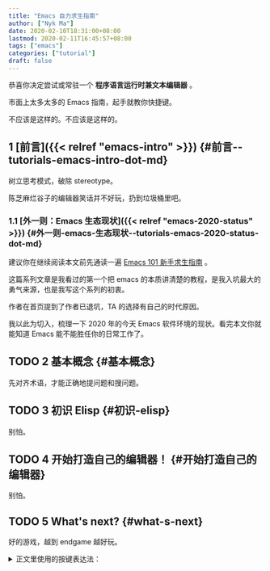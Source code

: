 ```yaml
---
title: "Emacs 自力求生指南"
author: ["Nyk Ma"]
date: 2020-02-10T18:31:00+08:00
lastmod: 2020-02-11T16:45:57+08:00
tags: ["emacs"]
categories: ["tutorial"]
draft: false
---
```


恭喜你决定尝试或常驻一个 **程序语言运行时兼文本编辑器** 。

市面上太多太多的 Emacs 指南，起手就教你快捷键。

不应该是这样的。不应该是这样的。


## <span class="section-num">1</span> [前言]({{< relref "emacs-intro" >}}) {#前言--tutorials-emacs-intro-dot-md}

树立思考模式，破除 stereotype。

陈芝麻烂谷子的编辑器笑话并不好玩，扔到垃圾桶里吧。


### <span class="section-num">1.1</span> [外一则：Emacs 生态现状]({{< relref "emacs-2020-status" >}}) {#外一则-emacs-生态现状--tutorials-emacs-2020-status-dot-md}

建议你在继续阅读本文前先通读一遍 [Emacs 101 新手求生指南](https://github.com/emacs-tw/emacs-101-beginner-survival-guide) 。

这篇系列文章是我看过的第一个把 emacs 的本质讲清楚的教程，是我入坑最大的勇气来源，也是我写这个系列的初衷。

作者在首页提到了作者已退坑，TA 的选择有自己的时代原因。

我以此为切入，梳理一下 2020 年的今天 Emacs 软件环境的现状。看完本文你就能知道 Emacs 能不能胜任你的日常工作了。


## <span class="org-todo todo TODO">TODO</span> <span class="section-num">2</span> 基本概念 {#基本概念}

先对齐术语，才能正确地提问题和搜问题。


## <span class="org-todo todo TODO">TODO</span> <span class="section-num">3</span> 初识 Elisp {#初识-elisp}

别怕。


## <span class="org-todo todo TODO">TODO</span> <span class="section-num">4</span> 开始打造自己的编辑器！ {#开始打造自己的编辑器}

别怕。


## <span class="org-todo todo TODO">TODO</span> <span class="section-num">5</span> What's next? {#what-s-next}

好的游戏，越到 endgame 越好玩。

<details>
<summary>
正文里使用的按键表达法：
</summary>
<p class="details">

`C-g`
: `Ctrl + g`

`C-x C-s`
: 按下 Ctrl，按 x，按 s，松开 Ctrl

`C-c C-e l o`
: 按下 Ctrl，按 c，按 e，松开 Ctrl，按 l，按 o

`C-M-b`
: 按下 Ctrl 和 Alt (Meta)，按 b，松开 Ctrl 和 Alt

`C-h P org RET`
: `Ctrl+h` ，然后按大写 `P` （ `Shift + p` ），然后打入 `org` ，回车
</p>
</details>
